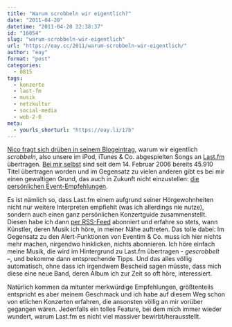 ```yaml
---
title: "Warum scrobbeln wir eigentlich?"
date: "2011-04-20"
datetime: "2011-04-20 22:38:37"
id: "16054"
slug: "warum-scrobbeln-wir-eigentlich"
url: "https://eay.cc/2011/warum-scrobbeln-wir-eigentlich/"
author: "eay"
format: "post"
categories:
  - 0815
tags:
  - konzerte
  - last-fm
  - musik
  - netzkultur
  - social-media
  - web-2-0
meta:
  - yourls_shorturl: "https://eay.li/17b"
---
```


[Nico fragt sich drüben in seinem Blogeintrag](http://www.nicorola.de/features/scrobbeln-warum-machen-wir-das-eigentlich), warum wir eigentlich _scrobbeln_, also unsere im iPod, iTunes & Co. abgespielten Songs an [Last.fm](http://www.last.fm/) übertragen. [Bei mir selbst](http://www.lastfm.de/user/Eay) sind seit dem 14. Februar 2006 bereits 45.910 Titel übertragen worden und im Gegensatz zu vielen anderen gibt es bei mir einen gewaltigen Grund, das auch in Zukunft nicht einzustellen: [die persönlichen Event-Empfehlungen](http://www.lastfm.de/home/eventrecs).

Es ist nämlich so, dass Last.fm einem aufgrund seiner Hörgewohnheiten nicht nur weitere Interpreten empfiehlt (was ich allerdings nie nutze), sondern auch einen ganz persönlichen Konzertguide zusammenstellt. Diesen habe ich dann [per RSS-Feed](http://ws.audioscrobbler.com/1.0/user/Eay/eventsysrecs.rss) abonniert und erfahre so stets, wann Künstler, deren Musik ich höre, in meiner Nähe auftreten. Das tolle dabei: Im Gegensatz zu den Alert-Funktionen von Eventim & Co. muss ich hier nichts mehr machen, nirgendwo hinklicken, nichts abonnieren. Ich höre einfach meine Musik, die wird im Hintergrund zu Last.fm übertragen - _gescrobbelt_ –, und bekomme dann entsprechende Tipps. Und das alles völlig automatisch, ohne dass ich irgendwem Bescheid sagen müsste, dass mich diese eine neue Band, deren Album ich zur Zeit so oft höre, interessiert.

Natürlich kommen da mitunter merkwürdige Empfehlungen, größtenteils entspricht es aber meinem Geschmack und ich habe auf diesem Weg schon von etlichen Konzerten erfahren, die ansonsten völlig an mir vorüber gegangen wären. Jedenfalls ein tolles Feature, bei dem mich immer wieder wundert, warum Last.fm es nicht viel massiver bewirbt/herausstellt.
